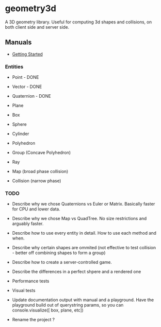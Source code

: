 # geometry3d
A 3D geometry library. Useful for computing 3d shapes and collisions, on both client side and server side.

## Manuals
- [Getting Started](manual/getting-started.md)

### Entities
- Point - DONE
- Vector - DONE
- Quaternion - DONE

- Plane
- Box
- Sphere
- Cylinder
- Polyhedron
- Group (Concave Polyhedron)

- Ray
- Map (broad phase collision)
- Collision (narrow phase)

### TODO
- Describe why we chose Quaternions vs Euler or Matrix. Basically faster for CPU and lower data.
- Describe why we chose Map vs QuadTree. No size restrictions and arguably faster.
- Describe how to use every entity in detail. How to use each method and when.
- Describe why certain shapes are ommited (not effective to test collision - better off combining shapes to form a group)
- Describe how to create a server-controlled game.
- Describe the differences in a perfect shpere and a rendered one
- Performance tests
- Visual tests

- Update documentation output with manual and a playground. Have the playground build out of querystring params, so you can console.visualize([ box, plane, etc])
- Rename the project ?